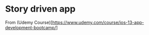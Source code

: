 # Story driven app

From (Udemy Course)[https://www.udemy.com/course/ios-13-app-development-bootcamp/]

